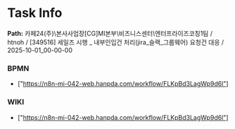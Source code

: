 # Task Info

**Path:** 카페24(주)\본사사업장\[CG]MI본부\비즈니스센터\엔터프라이즈코칭1팀 / htnoh / [349516] 세일즈 시행 _ 내부인입건 처리(jira_슬랙_그룹웨어) 요청건 대응 / 2025-10-01_00-00-00

### BPMN
- ["https://n8n-mi-042-web.hanpda.com/workflow/FLKpBd3LagWp9d6l"]

### WIKI
- ["https://n8n-mi-042-web.hanpda.com/workflow/FLKpBd3LagWp9d6l"]


